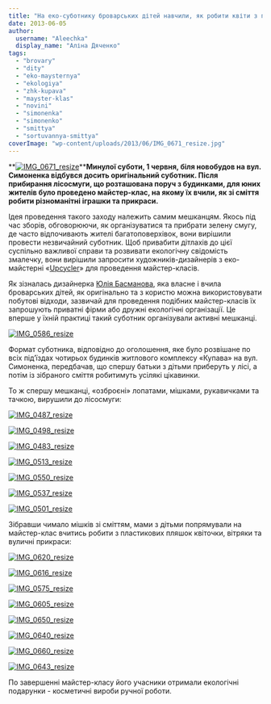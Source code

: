 ```yaml
---
title: "На еко-суботнику броварських дітей навчили, як робити квіти з пластикових пляшок"
date: 2013-06-05
author: 
  username: "Aleechka"
  display_name: "Аліна Дяченко"
tags: 
  - "brovary"
  - "dity"
  - "eko-maysternya"
  - "ekologiya"
  - "zhk-kupava"
  - "mayster-klas"
  - "novini"
  - "simonenka"
  - "simonenko"
  - "smittya"
  - "sortuvannya-smittya"
coverImage: "wp-content/uploads/2013/06/IMG_0671_resize.jpg"
---
```


**[![IMG_0671_resize](https://mpz.brovary.org/wp-content/uploads/2013/06/IMG_0671_resize.jpg)](https://mpz.brovary.org/wp-content/uploads/2013/06/IMG_0671_resize.jpg)****Минулої суботи, 1 червня, біля новобудов на вул. Симоненка відбувся досить оригінальний суботник. Після прибирання лісосмуги, що розташована поруч з будинками, для юних жителів було проведено майстер-клас, на якому їх вчили, як зі сміття робити різноманітні іграшки та прикраси.**

Ідея проведення такого заходу належить самим мешканцям. Якось під час зборів, обговорюючи, як організуватися та прибрати зелену смугу, де часто відпочивають жителі багатоповерхівок, вони вирішили провести незвичайний суботник. Щоб привабити дітлахів до цієї суспільно важливої справи та розвивати екологічну свідомість змалечку, вони вирішили запросити художників-дизайнерів з еко-майстерні «[Upcycler](http://upcycling.in.ua/)» для проведення майстер-класів.

Як зізналась дизайнерка [Юлія Басманова](http://www.facebook.com/Iulia.Basmanova), яка власне і вчила броварських дітей, як оригінально та з користю можна використовувати побутові відходи, зазвичай для проведення подібних майстер-класів їх запрошують приватні фірми або дружні екологічні організації. Це вперше у їхній практиці такий суботник організували активні мешканці.

[![IMG_0586_resize](https://mpz.brovary.org/wp-content/uploads/2013/06/IMG_0586_resize.jpg)](https://mpz.brovary.org/wp-content/uploads/2013/06/IMG_0586_resize.jpg)

Формат суботника, відповідно до оголошення, яке було розвішане по всіх під’їздах чотирьох будинків житлового комплексу «Купава» на вул. Симоненка, передбачав, що спершу батьки з дітьми приберуть у лісі, а потім із зібраного сміття робитимуть усілякі цікавинки.

То ж спершу мешканці, «озброєні» лопатами, мішками, рукавичками та тачкою, вирушили до лісосмуги:

[![IMG_0487_resize](https://mpz.brovary.org/wp-content/uploads/2013/06/IMG_0487_resize.jpg)](https://mpz.brovary.org/wp-content/uploads/2013/06/IMG_0487_resize.jpg)

[![IMG_0498_resize](https://mpz.brovary.org/wp-content/uploads/2013/06/IMG_0498_resize.jpg)](https://mpz.brovary.org/wp-content/uploads/2013/06/IMG_0498_resize.jpg)

[![IMG_0483_resize](https://mpz.brovary.org/wp-content/uploads/2013/06/IMG_0483_resize.jpg)](https://mpz.brovary.org/wp-content/uploads/2013/06/IMG_0483_resize.jpg)

[![IMG_0513_resize](https://mpz.brovary.org/wp-content/uploads/2013/06/IMG_0513_resize.jpg)](https://mpz.brovary.org/wp-content/uploads/2013/06/IMG_0513_resize.jpg)

[![IMG_0550_resize](https://mpz.brovary.org/wp-content/uploads/2013/06/IMG_0550_resize.jpg)](https://mpz.brovary.org/wp-content/uploads/2013/06/IMG_0550_resize.jpg)

[![IMG_0537_resize](https://mpz.brovary.org/wp-content/uploads/2013/06/IMG_0537_resize.jpg)](https://mpz.brovary.org/wp-content/uploads/2013/06/IMG_0537_resize.jpg)

[![IMG_0501_resize](https://mpz.brovary.org/wp-content/uploads/2013/06/IMG_0501_resize.jpg)](https://mpz.brovary.org/wp-content/uploads/2013/06/IMG_0501_resize.jpg)

Зібравши чимало мішків зі сміттям, мами з дітьми попрямували на майстер-клас вчитись робити з пластикових пляшок квіточки, вітряки та вуличні прикраси:

[![IMG_0620_resize](https://mpz.brovary.org/wp-content/uploads/2013/06/IMG_0620_resize.jpg)](https://mpz.brovary.org/wp-content/uploads/2013/06/IMG_0620_resize.jpg)

[![IMG_0616_resize](https://mpz.brovary.org/wp-content/uploads/2013/06/IMG_0616_resize.jpg)](https://mpz.brovary.org/wp-content/uploads/2013/06/IMG_0616_resize.jpg)

[![IMG_0575_resize](https://mpz.brovary.org/wp-content/uploads/2013/06/IMG_0575_resize.jpg)](https://mpz.brovary.org/wp-content/uploads/2013/06/IMG_0575_resize.jpg)

[![IMG_0605_resize](https://mpz.brovary.org/wp-content/uploads/2013/06/IMG_0605_resize.jpg)](https://mpz.brovary.org/wp-content/uploads/2013/06/IMG_0605_resize.jpg)

[![IMG_0650_resize](https://mpz.brovary.org/wp-content/uploads/2013/06/IMG_0650_resize.jpg)](https://mpz.brovary.org/wp-content/uploads/2013/06/IMG_0650_resize.jpg)

[![IMG_0640_resize](https://mpz.brovary.org/wp-content/uploads/2013/06/IMG_0640_resize.jpg)](https://mpz.brovary.org/wp-content/uploads/2013/06/IMG_0640_resize.jpg)

[![IMG_0660_resize](https://mpz.brovary.org/wp-content/uploads/2013/06/IMG_0660_resize.jpg)](https://mpz.brovary.org/wp-content/uploads/2013/06/IMG_0660_resize.jpg)

[![IMG_0643_resize](https://mpz.brovary.org/wp-content/uploads/2013/06/IMG_0643_resize.jpg)](https://mpz.brovary.org/wp-content/uploads/2013/06/IMG_0643_resize.jpg)

По завершенні майстер-класу його учасники отримали екологічні подарунки - косметичні вироби ручної роботи.
